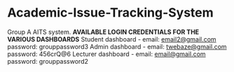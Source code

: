 # Academic-Issue-Tracking-System
Group A AITS system.
**AVAILABLE LOGIN CREDENTIALS FOR THE VARIOUS DASHBOARDS**
Student dashboard - email: email2@gmail.com password: grouppassword3
Admin dashboard - email: twebaze@gmail.com password: 456crQ@6
Lecturer dashboard - email: email@gmail.com password: grouppassword2

